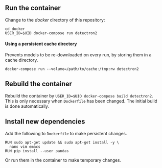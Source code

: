 ## Run the container
Change to the *docker* directory of this repository:
```
cd docker
USER_ID=$UID docker-compose run detectron2
```

#### Using a persistent cache directory
Prevents models to be re-downloaded on every run, by storing them in a cache directory.

`docker-compose run --volume=/path/to/cache:/tmp:rw detectron2`

## Rebuild the container
Rebuild the container  by `USER_ID=$UID docker-compose build detectron2`.
This is only necessary when `Dockerfile` has been changed. The initial build is done automatically.

## Install new dependencies
Add the following to `Dockerfile` to make persistent changes.
```
RUN sudo apt-get update && sudo apt-get install -y \
  nano vim emacs
RUN pip install --user pandas
```
Or run them in the container to make temporary changes.
